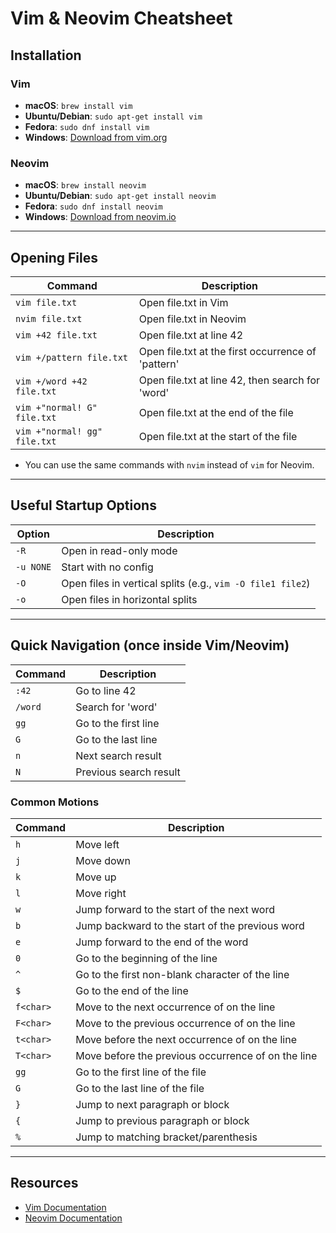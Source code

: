 # Vim & Neovim Cheatsheet

## Installation

### Vim
- **macOS**: `brew install vim`
- **Ubuntu/Debian**: `sudo apt-get install vim`
- **Fedora**: `sudo dnf install vim`
- **Windows**: [Download from vim.org](https://www.vim.org/download.php)

### Neovim
- **macOS**: `brew install neovim`
- **Ubuntu/Debian**: `sudo apt-get install neovim`
- **Fedora**: `sudo dnf install neovim`
- **Windows**: [Download from neovim.io](https://neovim.io/)

---

## Opening Files

| Command | Description |
|---------|-------------|
| `vim file.txt` | Open file.txt in Vim |
| `nvim file.txt` | Open file.txt in Neovim |
| `vim +42 file.txt` | Open file.txt at line 42 |
| `vim +/pattern file.txt` | Open file.txt at the first occurrence of 'pattern' |
| `vim +/word +42 file.txt` | Open file.txt at line 42, then search for 'word' |
| `vim +"normal! G" file.txt` | Open file.txt at the end of the file |
| `vim +"normal! gg" file.txt` | Open file.txt at the start of the file |

- You can use the same commands with `nvim` instead of `vim` for Neovim.

---

## Useful Startup Options

| Option | Description |
|--------|-------------|
| `-R` | Open in read-only mode |
| `-u NONE` | Start with no config |
| `-O` | Open files in vertical splits (e.g., `vim -O file1 file2`) |
| `-o` | Open files in horizontal splits |

---

## Quick Navigation (once inside Vim/Neovim)

| Command | Description |
|---------|-------------|
| `:42` | Go to line 42 |
| `/word` | Search for 'word' |
| `gg` | Go to the first line |
| `G` | Go to the last line |
| `n` | Next search result |
| `N` | Previous search result |

### Common Motions

| Command | Description |
|---------|-------------|
| `h` | Move left |
| `j` | Move down |
| `k` | Move up |
| `l` | Move right |
| `w` | Jump forward to the start of the next word |
| `b` | Jump backward to the start of the previous word |
| `e` | Jump forward to the end of the word |
| `0` | Go to the beginning of the line |
| `^` | Go to the first non-blank character of the line |
| `$` | Go to the end of the line |
| `f<char>` | Move to the next occurrence of <char> on the line |
| `F<char>` | Move to the previous occurrence of <char> on the line |
| `t<char>` | Move before the next occurrence of <char> on the line |
| `T<char>` | Move before the previous occurrence of <char> on the line |
| `gg` | Go to the first line of the file |
| `G` | Go to the last line of the file |
| `}` | Jump to next paragraph or block |
| `{` | Jump to previous paragraph or block |
| `%` | Jump to matching bracket/parenthesis |

---

## Resources
- [Vim Documentation](https://vimhelp.org/)
- [Neovim Documentation](https://neovim.io/doc/) 